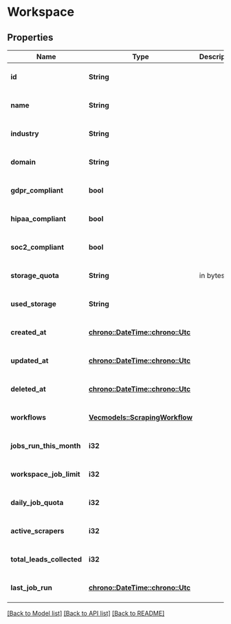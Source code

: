 # Workspace

## Properties
Name | Type | Description | Notes
------------ | ------------- | ------------- | -------------
**id** | **String** |  | [optional] [default to None]
**name** | **String** |  | [optional] [default to None]
**industry** | **String** |  | [optional] [default to None]
**domain** | **String** |  | [optional] [default to None]
**gdpr_compliant** | **bool** |  | [optional] [default to None]
**hipaa_compliant** | **bool** |  | [optional] [default to None]
**soc2_compliant** | **bool** |  | [optional] [default to None]
**storage_quota** | **String** | in bytes | [optional] [default to None]
**used_storage** | **String** |  | [optional] [default to None]
**created_at** | [**chrono::DateTime::<chrono::Utc>**](DateTime.md) |  | [optional] [default to None]
**updated_at** | [**chrono::DateTime::<chrono::Utc>**](DateTime.md) |  | [optional] [default to None]
**deleted_at** | [**chrono::DateTime::<chrono::Utc>**](DateTime.md) |  | [optional] [default to None]
**workflows** | [**Vec<models::ScrapingWorkflow>**](ScrapingWorkflow.md) |  | [optional] [default to None]
**jobs_run_this_month** | **i32** |  | [optional] [default to None]
**workspace_job_limit** | **i32** |  | [optional] [default to None]
**daily_job_quota** | **i32** |  | [optional] [default to None]
**active_scrapers** | **i32** |  | [optional] [default to None]
**total_leads_collected** | **i32** |  | [optional] [default to None]
**last_job_run** | [**chrono::DateTime::<chrono::Utc>**](DateTime.md) |  | [optional] [default to None]

[[Back to Model list]](../README.md#documentation-for-models) [[Back to API list]](../README.md#documentation-for-api-endpoints) [[Back to README]](../README.md)


